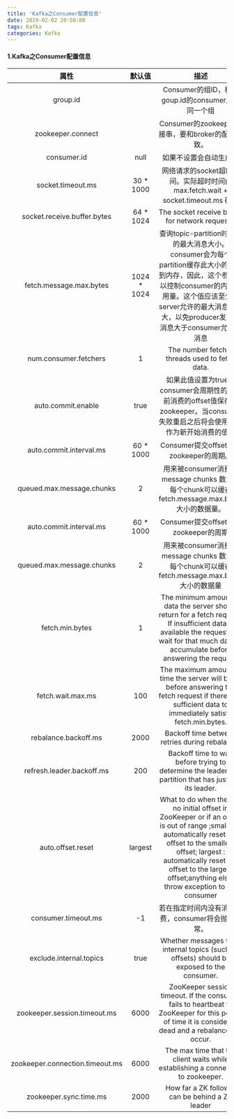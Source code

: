 ```yaml
---
title: 'Kafka之Consumer配置信息'
date: 2019-02-02 20:50:00
tags: Kafka
categories: Kafka
---
```

#### 1.Kafka之Consumer配置信息

| 属性| 默认值| 描述|
|:-:|:-:|:-:|
| group.id|  |Consumer的组ID，相同goup.id的consumer属于同一个组 |
| zookeeper.connect|  | Consumer的zookeeper连接串，要和broker的配置一致。|
| consumer.id| null| 如果不设置会自动生成。|
| socket.timeout.ms | 30 * 1000 |网络请求的socket超时时间。实际超时时间由max.fetch.wait + socket.timeout.ms 确定|
| socket.receive.buffer.bytes| 64 * 1024|The socket receive buffer for network requests.|
| fetch.message.max.bytes | 1024 * 1024 | 查询topic-partition时允许的最大消息大小。consumer会为每个partition缓存此大小的消息到内存，因此，这个参数可以控制consumer的内存使用量。这个值应该至少比server允许的最大消息大小大，以免producer发送的消息大于consumer允许的消息|
| num.consumer.fetchers|1| The number fetcher threads used to fetch data.|
| auto.commit.enable| true| 如果此值设置为true，consumer会周期性的把当前消费的offset值保存到zookeeper。当consumer失败重启之后将会使用此值作为新开始消费的值。|
|auto.commit.interval.ms | 60 * 1000 | Consumer提交offset值到zookeeper的周期。|
|queued.max.message.chunks| 2 | 用来被consumer消费的message chunks 数量， 每个chunk可以缓存fetch.message.max.bytes大小的数据量。 |
| auto.commit.interval.ms | 60 * 1000 | Consumer提交offset值到zookeeper的周期 |
| queued.max.message.chunks | 2| 用来被consumer消费的message chunks 数量， 每个chunk可以缓存fetch.message.max.bytes大小的数据量 |
| fetch.min.bytes| 1| The minimum amount of data the server should return for a fetch request. If insufficient data is available the request will wait for that much data to accumulate before answering the request.|
| fetch.wait.max.ms| 100| The maximum amount of time the server will block before answering the fetch request if there isn’t sufficient data to immediately satisfy fetch.min.bytes. |
| rebalance.backoff.ms | 2000| Backoff time between retries during rebalance. |
| refresh.leader.backoff.ms | 200| Backoff time to wait before trying to determine the leader of a partition that has just lost its leader.|
| auto.offset.reset | largest| What to do when there is no initial offset in ZooKeeper or if an offset is out of range ;smallest : automatically reset the offset to the smallest offset; largest : automatically reset the offset to the largest offset;anything else: throw exception to the consumer |
| consumer.timeout.ms| -1 | 若在指定时间内没有消息消费，consumer将会抛出异常。|
| exclude.internal.topics| true| Whether messages from internal topics (such as offsets) should be exposed to the consumer.|
| zookeeper.session.timeout.ms| 6000 | ZooKeeper session timeout. If the consumer fails to heartbeat to ZooKeeper for this period of time it is considered dead and a rebalance will occur.|
| zookeeper.connection.timeout.ms | 6000| The max time that the client waits while establishing a connection to zookeeper.|
| zookeeper.sync.time.ms | 2000| How far a ZK follower can be behind a ZK leader |
